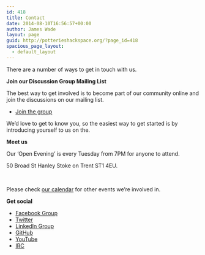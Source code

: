 ```yaml
---
id: 418
title: Contact
date: 2014-08-10T16:56:57+00:00
author: James Wade
layout: page
guid: http://potterieshackspace.org/?page_id=418
spacious_page_layout:
  - default_layout
---
```

There are a number of ways to get in touch with us.

**Join our Discussion Group Mailing List**

The best way to get involved is to become part of our community online and join the discussions on our mailing list.

  * [Join the group](http://groups.google.com/group/potteries-hackspace)

We’d love to get to know you, so the easiest way to get started is by introducing yourself to us on the.

**Meet us**

Our &#8216;Open Evening&#8217; is every Tuesday from 7PM for anyone to attend.

50 Broad St Hanley Stoke on Trent ST1 4EU.

&nbsp;

Please check [our calendar](https://www.google.com/calendar/embed?src=00nfs1crll5qrehok98qmmitlc%40group.calendar.google.com&ctz=Europe/London) for other events we&#8217;re involved in.

**Get social**

  * [Facebook Group](http://www.facebook.com/groups/472345606113810/)
  * [Twitter](http://www.twitter.com/potterieshacks)
  * [LinkedIn Group](http://www.linkedin.com/groups/PotteriesHackspace-4759759)
  * [GitHub](https://github.com/PotteriesHackspace/)
  * [YouTube](https://www.youtube.com/user/potterieshackspace)
  * [IRC](irc://chat.freenode.net/potterieshackspace)